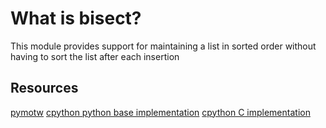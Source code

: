 # What is bisect?

This module provides support for maintaining a list in sorted order without having to sort the list after each insertion

## Resources

[pymotw](https://pymotw.com/3/bisect/)
[cpython python base implementation](https://github.com/python/cpython/blob/master/Lib/bisect.py)
[cpython C implementation](https://github.com/python/cpython/blob/master/Modules/_bisectmodule.c)
